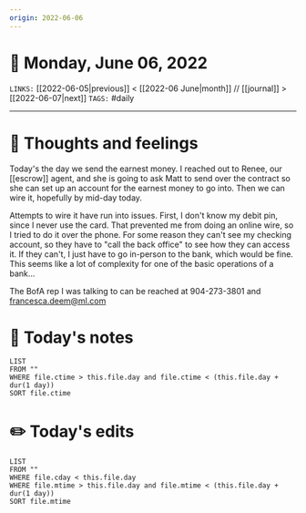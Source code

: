 ```yaml
---
origin: 2022-06-06
---
```

# 📅 Monday, June 06, 2022
`LINKS:` [[2022-06-05|previous]] < [[2022-06 June|month]] // [[journal]] > [[2022-06-07|next]] 
`TAGS:` #daily

---
# 💭 Thoughts and feelings
Today's the day we send the earnest money. I reached out to Renee, our [[escrow]] agent, and she is going to ask Matt to send over the contract so she can set up an account for the earnest money to go into. Then we can wire it, hopefully by mid-day today. 

Attempts to wire it have run into issues. First, I don't know my debit pin, since I never use the card. That prevented me from doing an online wire, so I tried to do it over the phone. For some reason they can't see my checking account, so they have to "call the back office" to see how they can access it. If they can't, I just have to go in-person to the bank, which would be fine. This seems like a lot of complexity for one of the basic operations of a bank...

The BofA rep I was talking to can be reached at 904-273-3801 and francesca.deem@ml.com

# 📝 Today's notes
```dataview
LIST 
FROM ""
WHERE file.ctime > this.file.day and file.ctime < (this.file.day + dur(1 day))
SORT file.ctime
```
# ✏️ Today's edits
```dataview
LIST
FROM ""
WHERE file.cday < this.file.day
WHERE file.mtime > this.file.day and file.mtime < (this.file.day + dur(1 day))
SORT file.mtime
```